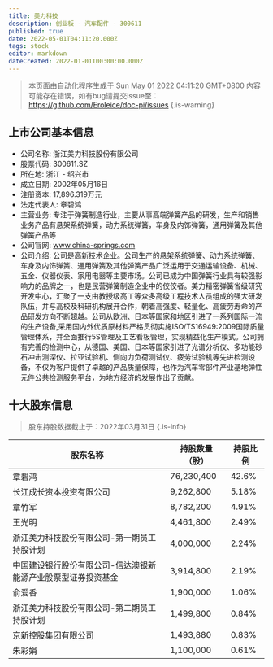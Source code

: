 ```yaml
---
title: 美力科技
description: 创业板 - 汽车配件 - 300611
published: true
date: 2022-05-01T04:11:20.000Z
tags: stock
editor: markdown
dateCreated: 2022-01-01T00:00:00.000Z
---
```


> 本页面由自动化程序生成于 Sun May 01 2022 04:11:20 GMT+0800
> 内容可能存在错误，如有bug请提交issue至：https://github.com/Eroleice/doc-pi/issues
{.is-warning}

## 上市公司基本信息
- 公司名称: 浙江美力科技股份有限公司
- 股票代码: 300611.SZ
- 所在地: 浙江 - 绍兴市
- 成立日期: 2002年05月16日
- 注册资本: 17,896.319万元
- 法定代表人: 章碧鸿
- 主营业务: 专注于弹簧制造行业，主要从事高端弹簧产品的研发，生产和销售业务产品有悬架系统弹簧，动力系统弹簧，车身及内饰弹簧，通用弹簧及其他弹簧产品等
- 公司官网: www.china-springs.com
- 公司介绍: 公司是高新技术企业。公司生产的悬架系统弹簧、动力系统弹簧、车身及内饰弹簧、通用弹簧及其他弹簧产品广泛运用于交通运输设备、机械、五金、仪器仪表、家用电器等主要市场。公司已成为中国弹簧行业具有较强影响力的品牌之一，也是民营弹簧制造企业中的佼佼者。美力精密弹簧省级研究开发中心，汇聚了一支由教授级高工等众多高级工程技术人员组成的强大研发队伍，并与高校及科研机构展开合作，朝着高强度、轻量化、高疲劳寿命的产品研发方向不断超越。公司从欧洲、日本等国家和地区引进了一系列国际一流的生产设备,采用国内外优质原材料严格贯彻实施ISO/TS16949:2009国际质量管理体系，并全面推行5S管理及工艺看板管理，实现精益化生产模式。公司拥有完善的检测中心，从德国、美国、日本等国家引进了光谱分析仪、多功能砂石冲击测深仪、拉亚试验机、侧向力负荷测试仪、疲劳试验机等先进检测设备，不仅为客户提供了卓越的产品质量保障，也作为汽车零部件产业基地弹性元件公共检测服务平台，为地方经济的发展作出了贡献。


## 十大股东信息
> 股东持股数据截止于：2022年03月31日
{.is-info}

| 股东名称 | 持股数量（股） | 持股比例 |
| --- | --- | --- |
| 章碧鸿 | 76,230,400 | 42.6% |
| 长江成长资本投资有限公司 | 9,262,800 | 5.18% |
| 章竹军 | 8,782,200 | 4.91% |
| 王光明 | 4,461,800 | 2.49% |
| 浙江美力科技股份有限公司-第一期员工持股计划 | 4,000,000 | 2.24% |
| 中国建设银行股份有限公司-信达澳银新能源产业股票型证券投资基金 | 3,914,800 | 2.19% |
| 俞爱香 | 1,900,000 | 1.06% |
| 浙江美力科技股份有限公司-第二期员工持股计划 | 1,499,800 | 0.84% |
| 京新控股集团有限公司 | 1,493,880 | 0.83% |
| 朱彩娟 | 1,100,000 | 0.61% |




